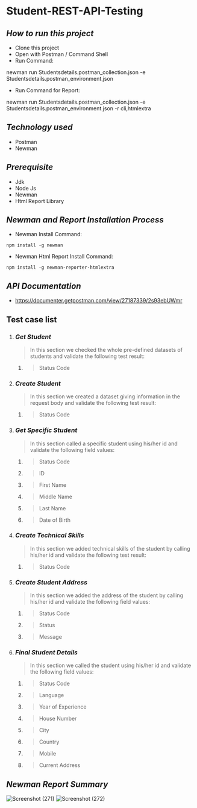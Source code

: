 # Student-REST-API-Testing

## ***How to run this project***
- Clone this project
- Open with Postman / Command Shell
- Run Command:  


newman run Studentsdetails.postman_collection.json -e Studentsdetails.postman_environment.json

- Run Command for Report: 



newman run Studentsdetails.postman_collection.json -e Studentsdetails.postman_environment.json -r cli,htmlextra


## ***Technology used***
- Postman
- Newman

## ***Prerequisite***
- Jdk
- Node Js
- Newman
- Html Report Library

## ***Newman and Report Installation Process***
- Newman Install Command:
```console
npm install -g newman
```
- Newman Html Report Install Command:
```console
npm install -g newman-reporter-htmlextra
```

## ***API Documentation***
- https://documenter.getpostman.com/view/27187339/2s93ebUWmr

## Test case list
1. ### ***Get Student***
	> In this section we checked the whole pre-defined datasets of students and validate the following test result:
	1. > Status Code

2. ### ***Create Student***
	> In this section we created a dataset giving information in the request body and validate the following test result:
 	1. > Status Code

3. ### ***Get Specific Student***
  	> In this section called a specific student using his/her id and validate the following field values:
  	1. > Status Code
 	2. > ID
 	3. > First Name
 	4. > Middle Name
 	5. > Last Name
 	6. > Date of Birth

4. ### ***Create Technical Skills***
	> In this section we added technical skills of the student by calling his/her id and validate the following test result:
 	1. > Status Code
	
5. ### ***Create Student Address***
	> In this section we added the address of the student by calling his/her id and validate the following field values:
	1. > Status Code
 	2. > Status
 	3. > Message

6. ### ***Final Student Details***
	> In this section we called the student using his/her id and validate the following field values:
	1. > Status Code
 	2. > Language
	3. > Year of Experience
	4. > House Number
	5. > City
	6. > Country
	7. > Mobile
	8. > Current Address
	
## ***Newman Report Summary***
![Screenshot (271)](https://github.com/Swarna2509/studentdetails/assets/72212832/6b660a89-acc9-4e97-8407-5cb269a3d1a6)
![Screenshot (272)](https://github.com/Swarna2509/studentdetails/assets/72212832/2f0f71ad-fb0a-4272-b4e9-09a43929d731)

